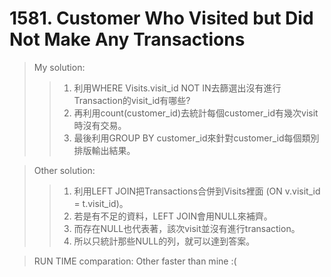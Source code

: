# 1581. Customer Who Visited but Did Not Make Any Transactions
> My solution:
>> 1. 利用WHERE Visits.visit_id NOT IN去篩選出沒有進行Transaction的visit_id有哪些?  
>> 2. 再利用count(customer_id)去統計每個customer_id有幾次visit時沒有交易。  
>> 3. 最後利用GROUP BY customer_id來針對customer_id每個類別排版輸出結果。  
  
> Other solution:
>> 1. 利用LEFT JOIN把Transactions合併到Visits裡面 (ON v.visit_id = t.visit_id)。  
>> 2. 若是有不足的資料，LEFT JOIN會用NULL來補齊。  
>> 3. 而存在NULL也代表著，該次visit並沒有進行transaction。  
>> 4. 所以只統計那些NULL的列，就可以達到答案。  
  
>RUN TIME comparation: Other faster than mine :(